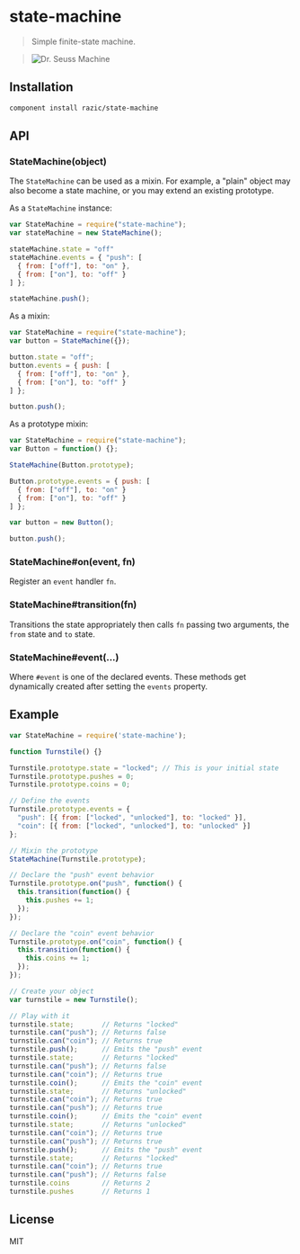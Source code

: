 # state-machine

> Simple finite-state machine.

> ![Dr. Seuss Machine](http://goo.gl/Nau11)

## Installation

```sh
component install razic/state-machine
```

## API

### StateMachine(object)

The `StateMachine` can be used as a mixin. For example, a "plain" object may also
become a state machine, or you may extend an existing prototype.

As a `StateMachine` instance:

```javascript
var StateMachine = require("state-machine");
var stateMachine = new StateMachine();

stateMachine.state = "off"
stateMachine.events = { "push": [
  { from: ["off"], to: "on" },
  { from: ["on"], to: "off" }
] };

stateMachine.push();
```

As a mixin:

```javascript
var StateMachine = require("state-machine");
var button = StateMachine({});

button.state = "off";
button.events = { push: [
  { from: ["off"], to: "on" },
  { from: ["on"], to: "off" }
] };

button.push();
```

As a prototype mixin:

```javascript
var StateMachine = require("state-machine");
var Button = function() {};

StateMachine(Button.prototype);

Button.prototype.events = { push: [
  { from: ["off"], to: "on" }
  { from: ["on"], to: "off" }
] };

var button = new Button();

button.push();
```

### StateMachine#on(event, fn)

Register an `event` handler `fn`.

### StateMachine#transition(fn)

Transitions the state appropriately then calls `fn` passing two arguments, the
`from` state and `to` state.

### StateMachine#event(...)

Where `#event` is one of the declared events. These methods get dynamically
created after setting the `events` property.

## Example

```javascript
var StateMachine = require('state-machine');

function Turnstile() {}

Turnstile.prototype.state = "locked"; // This is your initial state
Turnstile.prototype.pushes = 0;
Turnstile.prototype.coins = 0;

// Define the events
Turnstile.prototype.events = {
  "push": [{ from: ["locked", "unlocked"], to: "locked" }],
  "coin": [{ from: ["locked", "unlocked"], to: "unlocked" }]
};

// Mixin the prototype
StateMachine(Turnstile.prototype);

// Declare the "push" event behavior
Turnstile.prototype.on("push", function() {
  this.transition(function() {
    this.pushes += 1;
  });
});

// Declare the "coin" event behavior
Turnstile.prototype.on("coin", function() {
  this.transition(function() {
    this.coins += 1;
  });
});

// Create your object
var turnstile = new Turnstile();

// Play with it
turnstile.state;       // Returns "locked"
turnstile.can("push"); // Returns false
turnstile.can("coin"); // Returns true
turnstile.push();      // Emits the "push" event
turnstile.state;       // Returns "locked"
turnstile.can("push"); // Returns false
turnstile.can("coin"); // Returns true
turnstile.coin();      // Emits the "coin" event
turnstile.state;       // Returns "unlocked"
turnstile.can("coin"); // Returns true
turnstile.can("push"); // Returns true
turnstile.coin();      // Emits the "coin" event
turnstile.state;       // Returns "unlocked"
turnstile.can("coin"); // Returns true
turnstile.can("push"); // Returns true
turnstile.push();      // Emits the "push" event
turnstile.state;       // Returns "locked"
turnstile.can("coin"); // Returns true
turnstile.can("push"); // Returns false
turnstile.coins        // Returns 2
turnstile.pushes       // Returns 1
```

## License

MIT
